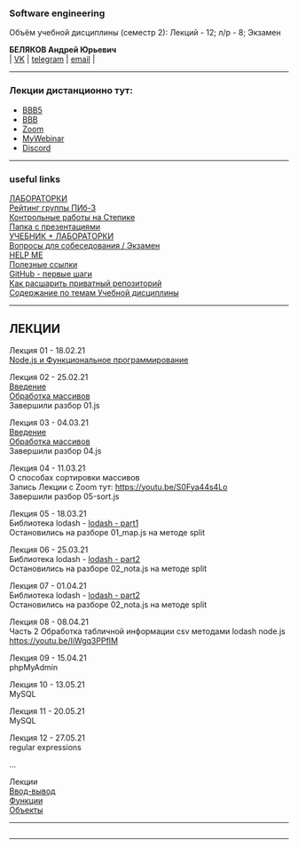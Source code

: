 ### Software engineering  

Объём учебной дисциплины (семестр 2): Лекций - 12; л/р - 8; Экзамен  

**БЕЛЯКОВ Андрей Юрьевич**  
| [VK](https://vk.com/permCube) | [telegram](https://t.me/AndreyPerm) | [email](mailto:belyakov@pgatu.ru) |  
  
--- 

### Лекции дистанционно тут:  

* [BBB5](https://bbb5.psaa.ru/b/and-rqi-vdx)  
* [BBB](https://bbb.psaa.ru/b/and-jcn-9at)  
* [Zoom](https://us04web.zoom.us/j/6931731236?pwd=T1lNamFoMjJtMHlSbWVKZHF2d3Qwdz09)  
* [MyWebinar](https://go.mywebinar.com/npkg-qmfz-cgsl-cdtw)  
* [Discord](https://discord.gg/ZK4kgdn)  

--- 

### useful links  

[ЛАБОРАТОРКИ](/LABRAB/)  
[Рейтинг группы ПИб-3](https://docs.google.com/spreadsheets/d/189XjCTS8Duof7kzUyPp8pZJd0F9IcxT7rorJR9f3Hnk/edit?usp=sharing)  
[Контрольные работы на Степике](https://stepik.org/64867/)  
[Папка с презентациями](https://drive.google.com/drive/folders/1oIwYQdkQ0gjt4PXG1wOf-2JBIxu3rOUT?usp=sharing)  
[УЧЕБНИК + ЛАБОРАТОРКИ](https://pcoding.ru/pdf/jsFuncCoding.pdf)  
[Вопросы для собеседования / Экзамен](questions.md)  
[HELP ME](HELPME.md)  
[Полезные ссылки](LINKS.md)  
[GitHub - первые шаги](https://youtu.be/axbgYWA8yQM)  
[Как расшарить приватный репозиторий](https://pcoding.ru/pdf/shareGit.pdf)  
[Содержание по темам Учебной дисциплины](content.md)  

---  

## ЛЕКЦИИ  

Лекция 01 - 18.02.21  
[Node.js и Функциональное программирование](https://show.zohopublic.com/publish/lgpre0a1454160d4141e8834b825916cafb31)  

Лекция 02 - 25.02.21  
[Введение](https://github.com/permCoding/se-21/tree/main/theme-00-intro)  
[Обработка массивов](https://github.com/permCoding/se-21/tree/main/theme-02-array)  
Завершили разбор 01.js  

Лекция 03 - 04.03.21  
[Введение](https://github.com/permCoding/se-21/tree/main/theme-00-intro)  
[Обработка массивов](https://github.com/permCoding/se-21/tree/main/theme-02-array)  
Завершили разбор 04.js  

Лекция 04 - 11.03.21  
О способах сортировки массивов  
Запись Лекции с Zoom тут: https://youtu.be/S0Fya44s4Lo  
Завершили разбор 05-sort.js  

Лекция 05 - 18.03.21  
Библиотека lodash - [lodash - part1](https://github.com/permCoding/se-21/tree/main/theme-05-lodash)  
Остановились на разборе 01_map.js на методе split  

Лекция 06 - 25.03.21  
Библиотека lodash - [lodash - part2](https://github.com/permCoding/se-21/tree/main/theme-05-lodash)  
Остановились на разборе 02_nota.js на методе split  

Лекция 07 - 01.04.21  
Библиотека lodash - [lodash - part2](https://github.com/permCoding/se-21/tree/main/theme-05-lodash)  
Остановились на разборе 02_nota.js на методе split  

Лекция 08 - 08.04.21  
Часть 2 Обработка табличной информации csv методами lodash node.js  
https://youtu.be/IiWgq3PPfIM  

Лекция 09 - 15.04.21  
phpMyAdmin  

Лекция 10 - 13.05.21  
MySQL  

Лекция 11 - 20.05.21  
MySQL  

Лекция 12 - 27.05.21  
regular expressions  

...  

Лекции  
[Ввод-вывод](https://github.com/permCoding/se-21/tree/main/theme-01-io)  
[Функции](https://github.com/permCoding/se-21/tree/main/theme-03-func)  
[Объекты](https://github.com/permCoding/se-21/tree/main/theme-04-objects)  

---  

```

```

---  


